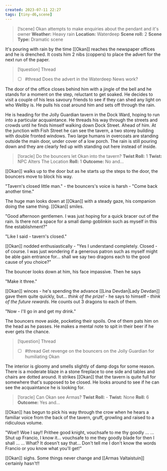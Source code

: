 ```yaml
---
created: 2023-07-11 22:27
tags: [tiny-d6,scene]
---
```

> [!scene] Okan attempts to make enquiries about the pendant and it's owner
> **Weather:** Heavy rain
> **Location:** Waterdeep
> **Scene roll:** 2
> **Scene Type:** Dramatic scene

It's pouring with rain by the time [[Okan]] reaches the newspaper offices and he is drenched. It costs him 2 nibs (coppers) to place the advert for the next run of the paper.

> [!question] Thread
> - [ ] #thread Does the advert in the Waterdeep News  work?

The door of the office closes behind him with a jingle of the bell and he stands for a moment on the step, reluctant to get soaked. He decides to visit a couple of his less savoury friends to see if they can shed any light on who Wellby is. He pulls his coat around him and sets off through the rain. 

He is heading for the Jolly Guardian tavern in the Dock Ward, hoping to run into a particular acquaintance. He threads his way through the streets and crowds until he finds himself walking down Dock Street. Ahead of him. At the junction with Fish Street he can see the tavern, a two storey building with double fronted windows. Two large humans in overcoats are standing outside the main door, under cover of a low porch. The rain is still pouring down and they are clearly fed up with standing out here instead of inside.

> [!oracle] Do the bouncers let Okan into the tavern?
> **Twist Roll:** 1
> **Twist:** NPC Alters The Location
> **Roll:** 1
> **Outcome:** No and...

[[Okan]] walks up to the door but as he starts up the steps to the door, the bouncers move to block his way.

"Tavern's closed little man." - the bouncers's voice is harsh - "Come back another time."

The huge man looks down at [[Okan]] with a steady gaze, his companion doing the same thing. [[Okan]] smiles.

"Good afternoon gentlemen. I was just hoping for a quick bracer out of the rain. Is there not a space for a small damp goblinkin such as myself in this fine establishment?"

"Like I said - tavern's closed."

[[Okan]] nodded enthusiastically - "Yes I understand completely. Closed - of course. I was just wondering if a generous patron such as myself might be able gain entrance for... shall we say two dragons each to the good cause of you choice?"

The bouncer looks down at him, his face impassive. Then he says

"Make it three."

[[Okan]] winces - he's spending the advance [[Lina Devdan|Lady Devdan]] gave them quite quickly, but... *think of the prize!* - he says to himself - *think of the future rewards*. He counts out 3 dragons to each of them.

"Now - I'll go in and get my drink."

The bouncers move aside, pocketing their spoils. One of them pats him on the head as he passes. He makes a mental note to spit in their beer if he ever gets the chance.

> [!question] Thread
> - [ ] #thread  Get revenge on the bouncers on the Jolly Guardian for humiliating Okan

The interior is gloomy and smells slightly of damp dogs for some reason. There is a moderate blaze in a stone fireplace to one side and tables and chairs are dotted around. It strikes [[Okan]] that the tavern is quite full for somewhere that's supposed to be closed. He looks around to see if he can see the acquaintance he is looking for.

> [!oracle] Can Okan see Armas?
> **Twist Roll:** -
> **Twist:** None
> **Roll:** 6
> **Outcome:** Yes and...

[[Okan]] has begun to pick his way through the crow when he hears a familiar voice from the back of the tavern, gruff, growling and raised to a ridiculous volume.

"Woe!! Woe I say!! Prithee good knight, vouchsafe to me thy goodly ... ... Shut up Francio, I know it... vouchsafe to me they goodly blade for then I shall ... ... What? It doesn't say that... Don't tell me I don't know the words Francio or you know what you'll get!"

[[Okan]] sighs. Some things never change and [[Armas Valtaistuin]] certainly hasn't!!